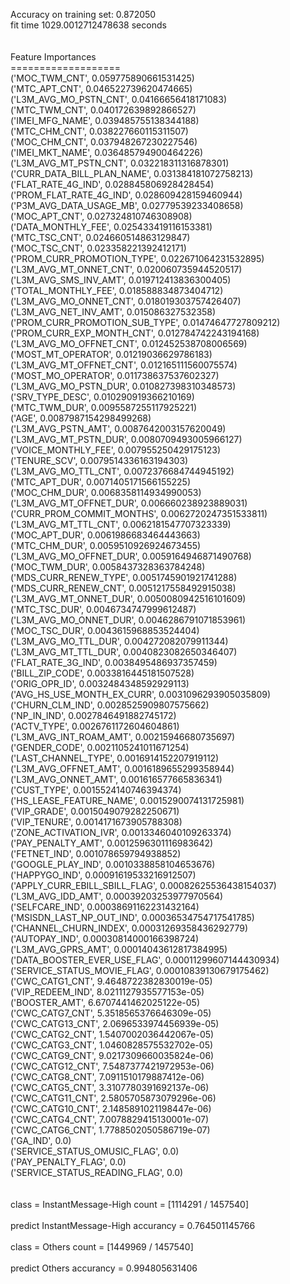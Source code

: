 Accuracy on training set: 0.872050<br>fit time 1029.0012712478638 seconds<br><br><br>Feature Importances<br>===================<br>('MOC_TWM_CNT', 0.059775890661531425)<br>('MTC_APT_CNT', 0.046522739620474665)<br>('L3M_AVG_MO_PSTN_CNT', 0.04166656418171083)<br>('MTC_TWM_CNT', 0.040172639892866527)<br>('IMEI_MFG_NAME', 0.039485755138344188)<br>('MTC_CHM_CNT', 0.038227660115311507)<br>('MOC_CHM_CNT', 0.037948267230227546)<br>('IMEI_MKT_NAME', 0.036485794900464226)<br>('L3M_AVG_MT_PSTN_CNT', 0.032218311316878301)<br>('CURR_DATA_BILL_PLAN_NAME', 0.031384181072758213)<br>('FLAT_RATE_4G_IND', 0.028845806928428454)<br>('PROM_FLAT_RATE_4G_IND', 0.028609428159460944)<br>('P3M_AVG_DATA_USAGE_MB', 0.02779539233408658)<br>('MOC_APT_CNT', 0.027324810746308908)<br>('DATA_MONTHLY_FEE', 0.025433419116153381)<br>('MTC_TSC_CNT', 0.024660514863129847)<br>('MOC_TSC_CNT', 0.023358221392412171)<br>('PROM_CURR_PROMOTION_TYPE', 0.022671064231532895)<br>('L3M_AVG_MT_ONNET_CNT', 0.020060735944520517)<br>('L3M_AVG_SMS_INV_AMT', 0.019712413836300405)<br>('TOTAL_MONTHLY_FEE', 0.018588834873404712)<br>('L3M_AVG_MO_ONNET_CNT', 0.018019303757426407)<br>('L3M_AVG_NET_INV_AMT', 0.015086327532358)<br>('PROM_CURR_PROMOTION_SUB_TYPE', 0.01474647727809212)<br>('PROM_CURR_EXP_MONTH_CNT', 0.012784742243194168)<br>('L3M_AVG_MO_OFFNET_CNT', 0.012452538708006569)<br>('MOST_MT_OPERATOR', 0.01219036629786183)<br>('L3M_AVG_MT_OFFNET_CNT', 0.012165111560075574)<br>('MOST_MO_OPERATOR', 0.011738637537602327)<br>('L3M_AVG_MO_PSTN_DUR', 0.010827398310348573)<br>('SRV_TYPE_DESC', 0.010290919366210169)<br>('MTC_TWM_DUR', 0.0095587255117925221)<br>('AGE', 0.0087987154298499268)<br>('L3M_AVG_PSTN_AMT', 0.0087642003157620049)<br>('L3M_AVG_MT_PSTN_DUR', 0.0080709493005966127)<br>('VOICE_MONTHLY_FEE', 0.007955250429175123)<br>('TENURE_SCV', 0.0079514336163194303)<br>('L3M_AVG_MO_TTL_CNT', 0.0072376684744945192)<br>('MTC_APT_DUR', 0.0071405171566155225)<br>('MOC_CHM_DUR', 0.0068358114934990053)<br>('L3M_AVG_MT_OFFNET_DUR', 0.006660238923889031)<br>('CURR_PROM_COMMIT_MONTHS', 0.0062720247351533811)<br>('L3M_AVG_MT_TTL_CNT', 0.0062181547707323339)<br>('MOC_APT_DUR', 0.0061986683464443663)<br>('MTC_CHM_DUR', 0.0059510926924673455)<br>('L3M_AVG_MO_OFFNET_DUR', 0.0059164946871490768)<br>('MOC_TWM_DUR', 0.0058437328363784248)<br>('MDS_CURR_RENEW_TYPE', 0.0051745901921741288)<br>('MDS_CURR_RENEW_CNT', 0.0051217558492915038)<br>('L3M_AVG_MT_ONNET_DUR', 0.0050080942516101609)<br>('MTC_TSC_DUR', 0.0046734747999612487)<br>('L3M_AVG_MO_ONNET_DUR', 0.0046286791071853961)<br>('MOC_TSC_DUR', 0.0043615968853524404)<br>('L3M_AVG_MO_TTL_DUR', 0.004272082079911344)<br>('L3M_AVG_MT_TTL_DUR', 0.0040823082650346407)<br>('FLAT_RATE_3G_IND', 0.0038495486937357459)<br>('BILL_ZIP_CODE', 0.0033816445181507528)<br>('ORIG_OPR_ID', 0.0032484348592929113)<br>('AVG_HS_USE_MONTH_EX_CURR', 0.0031096293905035809)<br>('CHURN_CLM_IND', 0.0028525909807575662)<br>('NP_IN_IND', 0.0027846491882745172)<br>('ACTV_TYPE', 0.0026761172604604861)<br>('L3M_AVG_INT_ROAM_AMT', 0.00215946680735697)<br>('GENDER_CODE', 0.0021105241011671254)<br>('LAST_CHANNEL_TYPE', 0.0016914152207919112)<br>('L3M_AVG_OFFNET_AMT', 0.0016189655299358944)<br>('L3M_AVG_ONNET_AMT', 0.001616577665836341)<br>('CUST_TYPE', 0.0015524140746394374)<br>('HS_LEASE_FEATURE_NAME', 0.0015290074131725981)<br>('VIP_GRADE', 0.0015049079282250671)<br>('VIP_TENURE', 0.0014171673905788308)<br>('ZONE_ACTIVATION_IVR', 0.0013346040109263374)<br>('PAY_PENALTY_AMT', 0.0012596301116983642)<br>('FETNET_IND', 0.001078659794938852)<br>('GOOGLE_PLAY_IND', 0.0010338858104653676)<br>('HAPPYGO_IND', 0.00091619533216912507)<br>('APPLY_CURR_EBILL_SBILL_FLAG', 0.00082625536438154037)<br>('L3M_AVG_IDD_AMT', 0.00039203253977970564)<br>('SELFCARE_IND', 0.00038691162231432164)<br>('MSISDN_LAST_NP_OUT_IND', 0.00036534754717541785)<br>('CHANNEL_CHURN_INDEX', 0.00031269358436292779)<br>('AUTOPAY_IND', 0.00030814000166398724)<br>('L3M_AVG_GPRS_AMT', 0.00014043612817384995)<br>('DATA_BOOSTER_EVER_USE_FLAG', 0.00011299607144430934)<br>('SERVICE_STATUS_MOVIE_FLAG', 0.00010839130679175462)<br>('CWC_CATG1_CNT', 9.4648722382830019e-05)<br>('VIP_REDEEM_IND', 8.0211127935577153e-05)<br>('BOOSTER_AMT', 6.6707441462025122e-05)<br>('CWC_CATG7_CNT', 5.3518565376646309e-05)<br>('CWC_CATG13_CNT', 2.0696533974456939e-05)<br>('CWC_CATG2_CNT', 1.5407002036442067e-05)<br>('CWC_CATG3_CNT', 1.0460828575532702e-05)<br>('CWC_CATG9_CNT', 9.0217309660035824e-06)<br>('CWC_CATG12_CNT', 7.5487377421972953e-06)<br>('CWC_CATG8_CNT', 7.0911510179887412e-06)<br>('CWC_CATG5_CNT', 3.3107780391692137e-06)<br>('CWC_CATG11_CNT', 2.5805705873079296e-06)<br>('CWC_CATG10_CNT', 2.1485891021198447e-06)<br>('CWC_CATG4_CNT', 7.0078829415130001e-07)<br>('CWC_CATG6_CNT', 1.7788502050586719e-07)<br>('GA_IND', 0.0)<br>('SERVICE_STATUS_OMUSIC_FLAG', 0.0)<br>('PAY_PENALTY_FLAG', 0.0)<br>('SERVICE_STATUS_READING_FLAG', 0.0)<br><br><br>class = InstantMessage-High count = [1114291 / 1457540]<br><br>predict InstantMessage-High accurancy = 0.764501145766<br><br>class = Others count = [1449969 / 1457540]<br><br>predict Others accurancy = 0.994805631406
